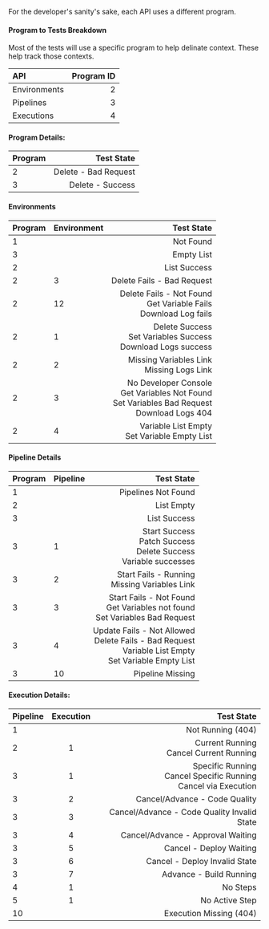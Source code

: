 For the developer's sanity's sake, each API uses a different program.

#### Program to Tests Breakdown

Most of the tests will use a specific program to help delinate context. These help track those contexts.

| API |Program ID|
| :--- | -----------: |
|Environments|2|
|Pipelines|3|
|Executions|4|

#### Program Details:

|Program | Test State|
| :--- | ---: |
| 2 | Delete - Bad Request|
| 3 | Delete - Success |

#### Environments
|Program | Environment | Test State|
| :--- | --- | ---: |
| 1 | | Not Found |
| 3 | | Empty List |
| 2 | | List Success |
| 2 | 3 | Delete Fails - Bad Request |
| 2 | 12 | Delete Fails - Not Found <br/> Get Variable Fails <br/> Download Log fails|
| 2 | 1 | Delete Success <br/> Set Variables Success <br> Download Logs success |
| 2 | 2 | Missing Variables Link <br/> Missing Logs Link |
| 2 | 3 | No Developer Console <br/> Get Variables Not Found <br/> Set Variables Bad Request <br/> Download Logs 404 |
| 2 | 4 | Variable List Empty <br/> Set Variable Empty List | 

#### Pipeline Details
|Program | Pipeline | Test State|
| :--- | --- | ---: |
| 1 | | Pipelines Not Found|
| 2 | | List Empty|
| 3 | | List Success |
| 3 | 1 | Start Success <br/> Patch Success <br/> Delete Success <br/> Variable successes |
| 3 | 2 | Start Fails - Running <br/> Missing Variables Link |
| 3 | 3 | Start Fails - Not Found <br/> Get Variables not found <br/> Set Variables Bad Request |
| 3 | 4 | Update Fails - Not Allowed <br/> Delete Fails - Bad Request <br/> Variable List Empty <br/> Set Variable Empty List |
| 3 | 10 | Pipeline Missing |

#### Execution Details:

| Pipeline | Execution| Test State | 
| :--- | :---: | ---: |
| 1 |  |  Not Running (404) |
| 2 | 1 | Current Running <br/> Cancel Current Running|
| 3 | 1 | Specific Running <br/> Cancel Specific Running <br> Cancel via Execution |
| 3 | 2 | Cancel/Advance - Code Quality |
| 3 | 3 | Cancel/Advance - Code Quality Invalid State |
| 3 | 4 | Cancel/Advance - Approval Waiting |
| 3 | 5 | Cancel - Deploy Waiting |
| 3 | 6 | Cancel - Deploy Invalid State |
| 3 | 7 | Advance - Build Running | 
| 4 | 1 | No Steps | 
| 5 | 1 | No Active Step |
| 10 |  | Execution Missing (404) |

